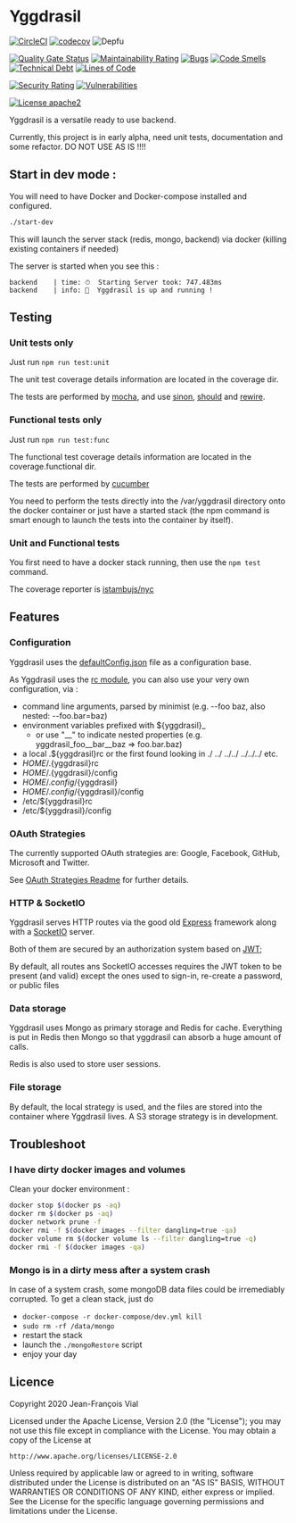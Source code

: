 # Yggdrasil

[![CircleCI](https://img.shields.io/circleci/build/github/j33f/yggdrasil/master)](https://circleci.com/gh/j33f/yggdrasil/tree/master)
[![codecov](https://img.shields.io/codecov/c/github/j33f/yggdrasil?token=JRVW2FHCKL)](https://codecov.io/gh/j33f/yggdrasil)
![Depfu](https://img.shields.io/depfu/j33f/yggdrasil)

[![Quality Gate Status](https://sonarcloud.io/api/project_badges/measure?project=j33f_yggdrasil&metric=alert_status)](https://sonarcloud.io/dashboard?id=j33f_yggdrasil)
[![Maintainability Rating](https://sonarcloud.io/api/project_badges/measure?project=j33f_yggdrasil&metric=sqale_rating)](https://sonarcloud.io/dashboard?id=j33f_yggdrasil)
[![Bugs](https://sonarcloud.io/api/project_badges/measure?project=j33f_yggdrasil&metric=bugs)](https://sonarcloud.io/dashboard?id=j33f_yggdrasil)
[![Code Smells](https://sonarcloud.io/api/project_badges/measure?project=j33f_yggdrasil&metric=code_smells)](https://sonarcloud.io/dashboard?id=j33f_yggdrasil)
[![Technical Debt](https://sonarcloud.io/api/project_badges/measure?project=j33f_yggdrasil&metric=sqale_index)](https://sonarcloud.io/dashboard?id=j33f_yggdrasil)
[![Lines of Code](https://sonarcloud.io/api/project_badges/measure?project=j33f_yggdrasil&metric=ncloc)](https://sonarcloud.io/dashboard?id=j33f_yggdrasil)

[![Security Rating](https://sonarcloud.io/api/project_badges/measure?project=j33f_yggdrasil&metric=security_rating)](https://sonarcloud.io/dashboard?id=j33f_yggdrasil)
[![Vulnerabilities](https://sonarcloud.io/api/project_badges/measure?project=j33f_yggdrasil&metric=vulnerabilities)](https://sonarcloud.io/dashboard?id=j33f_yggdrasil)

[![License apache2](https://img.shields.io/github/license/j33f/yggdrasil?label=license)](https://choosealicense.com/licenses/apache-2.0/)

Yggdrasil is a versatile ready to use backend.

Currently, this project is in early alpha, need unit tests, documentation and some refactor.
DO NOT USE AS IS !!!!

## Start in dev  mode : 

You will need to have Docker and Docker-compose installed and configured.

```bash
./start-dev
```

This will launch the server stack (redis, mongo, backend) via docker (killing existing containers if needed)

The server is started when you see this : 

```
backend    | time: ⏱  Starting Server took: 747.483ms
backend    | info: 🤘  Yggdrasil is up and running !

```

## Testing

### Unit tests only

Just run `npm run test:unit`

The unit test coverage details information are located in the coverage dir.

The tests are performed by [mocha](https://mochajs.org), and use [sinon](https://sinonjs.org), [should](https://shouldjs.github.io) and [rewire](https://www.npmjs.com/package/rewire).

### Functional tests only

Just run `npm run test:func`

The functional test coverage details information are located in the coverage.functional dir.

The tests are performed by [cucumber](https://github.com/cucumber/cucumber-js)

You need to perform the tests directly into the /var/yggdrasil directory onto the docker container or just have a started stack (the npm command is smart enough to launch the tests into the container by itself).

### Unit and Functional tests

You first need to have a docker stack running, then use the `npm test` command.

The coverage reporter is [istambujs/nyc](https://github.com/istanbuljs/nyc)

## Features

### Configuration

Yggdrasil uses the [defaultConfig.json](./defaultConfig.json) file as a configuration base.

As Yggdrasil uses the [rc module](https://www.npmjs.com/package/rc), you can also use your very own configuration, via : 

- command line arguments, parsed by minimist (e.g. --foo baz, also nested: --foo.bar=baz)
- environment variables prefixed with ${yggdrasil}_
  - or use "__" to indicate nested properties (e.g. yggdrasil_foo__bar__baz => foo.bar.baz)
- a local .${yggdrasil}rc or the first found looking in ./ ../ ../../ ../../../ etc.
- $HOME/.${yggdrasil}rc
- $HOME/.${yggdrasil}/config
- $HOME/.config/${yggdrasil}
- $HOME/.config/${yggdrasil}/config
- /etc/${yggdrasil}rc
- /etc/${yggdrasil}/config

### OAuth Strategies

The currently supported OAuth strategies are: Google, Facebook, GitHub, Microsoft and Twitter.

See [OAuth Strategies Readme](./lib/businessObjects/repositories/AuthRepository/OAuthStrategies) for further details.

### HTTP & SocketIO

Yggdrasil serves HTTP routes via the good old [Express](https://www.npmjs.com/package/express) framework along with a
[SocketIO](https://www.npmjs.com/package/socketio-server) server.

Both of them are secured by an authorization system based on [JWT](https://jwt.io/);

By default, all routes ans SocketIO accesses requires the JWT token to be present (and valid) except the ones used to sign-in, re-create a password, or public files

### Data storage

Yggdrasil uses Mongo as primary storage and Redis for cache.
Everything is put in Redis then Mongo so that yggdrasil can absorb a huge amount of calls.

Redis is also used to store user sessions.

### File storage

By default, the local strategy is used, and the files are stored into the container where Yggdrasil lives.
A S3 storage strategy is in development.

## Troubleshoot

### I have dirty docker images and volumes

Clean your docker environment :

```bash
docker stop $(docker ps -aq)
docker rm $(docker ps -aq)
docker network prune -f
docker rmi -f $(docker images --filter dangling=true -qa)
docker volume rm $(docker volume ls --filter dangling=true -q)
docker rmi -f $(docker images -qa)
```

### Mongo is in a dirty mess after a system crash

In case of a system crash, some mongoDB data files could be irremediably corrupted. To get a clean stack, just do
* `docker-compose -r docker-compose/dev.yml kill `
* `sudo rm -rf /data/mongo`
* restart the stack
* launch the `./mongoRestore` script
* enjoy your day

## Licence 

Copyright 2020 Jean-François Vial

Licensed under the Apache License, Version 2.0 (the "License");
you may not use this file except in compliance with the License.
You may obtain a copy of the License at

    http://www.apache.org/licenses/LICENSE-2.0

Unless required by applicable law or agreed to in writing, software
distributed under the License is distributed on an "AS IS" BASIS,
WITHOUT WARRANTIES OR CONDITIONS OF ANY KIND, either express or implied.
See the License for the specific language governing permissions and
limitations under the License.

